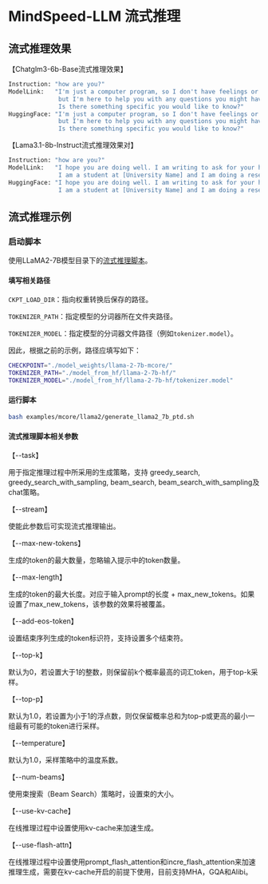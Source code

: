 # MindSpeed-LLM 流式推理

## 流式推理效果

【Chatglm3-6b-Base流式推理效果】

```bash
Instruction: "how are you?"
ModelLink:   "I'm just a computer program, so I don't have feelings or physical sensations, \
              but I'm here to help you with any questions you might have. \
              Is there something specific you would like to know?"
HuggingFace: "I'm just a computer program, so I don't have feelings or physical sensations, \
              but I'm here to help you with any questions you might have. \
              Is there something specific you would like to know?"
```

【Lama3.1-8b-Instruct流式推理效果对】

```bash
Instruction: "how are you?"
ModelLink:   "I hope you are doing well. I am writing to ask for your help with a project I am working on. \
              I am a student at [University Name] and I am doing a research project on [Topic]."
HuggingFace: "I hope you are doing well. I am writing to ask for your help with a project I am working on.\ 
              I am a student at [University Name] and I am doing a research project on [Topic]."
```

## 流式推理示例

### 启动脚本

使用LLaMA2-7B模型目录下的<a href="../../examples/mcore/llama2/generate_llama2_7b_ptd.sh">流式推理脚本</a>。

#### 填写相关路径

`CKPT_LOAD_DIR`：指向权重转换后保存的路径。

`TOKENIZER_PATH`：指定模型的分词器所在文件夹路径。

`TOKENIZER_MODEL`：指定模型的分词器文件路径（例如`tokenizer.model`）。


因此，根据之前的示例，路径应填写如下：
```bash
CHECKPOINT="./model_weights/llama-2-7b-mcore/"
TOKENIZER_PATH="./model_from_hf/llama-2-7b-hf/"
TOKENIZER_MODEL="./model_from_hf/llama-2-7b-hf/tokenizer.model"
```

#### 运行脚本

```bash
bash examples/mcore/llama2/generate_llama2_7b_ptd.sh
```


#### 流式推理脚本相关参数

【--task】

用于指定推理过程中所采用的生成策略，支持 greedy_search, greedy_search_with_sampling, beam_search, beam_search_with_sampling及chat策略。

【--stream】

使能此参数后可实现流式推理输出。

【--max-new-tokens】

生成的token的最大数量，忽略输入提示中的token数量。

【--max-length】

生成的token的最大长度。对应于输入prompt的长度 + max_new_tokens。如果设置了max_new_tokens，该参数的效果将被覆盖。

【--add-eos-token】

设置结束序列生成的token标识符，支持设置多个结束符。

【--top-k】

默认为0，若设置大于1的整数，则保留前k个概率最高的词汇token，用于top-k采样。

【--top-p】

默认为1.0，若设置为小于1的浮点数，则仅保留概率总和为top-p或更高的最小一组最有可能的token进行采样。

【--temperature】

默认为1.0，采样策略中的温度系数。

【--num-beams】

使用束搜索（Beam Search）策略时，设置束的大小。

【--use-kv-cache】

在线推理过程中设置使用kv-cache来加速生成。

【--use-flash-attn】

在线推理过程中设置使用prompt_flash_attention和incre_flash_attention来加速推理生成，需要在kv-cache开启的前提下使用，目前支持MHA，GQA和Alibi。
